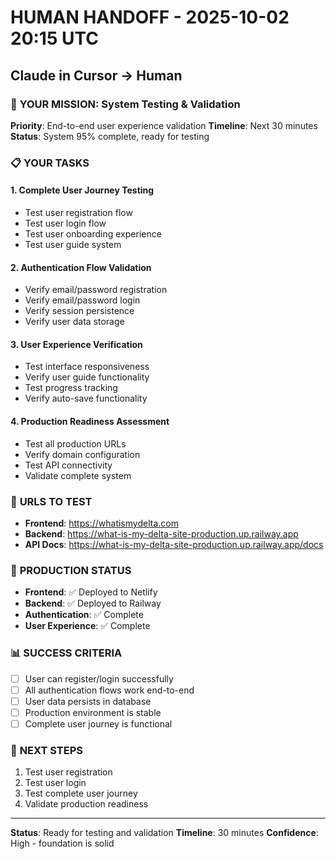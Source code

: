 # HUMAN HANDOFF - 2025-10-02 20:15 UTC
## Claude in Cursor → Human

### 🎯 **YOUR MISSION: System Testing & Validation**

**Priority**: End-to-end user experience validation
**Timeline**: Next 30 minutes
**Status**: System 95% complete, ready for testing

### 📋 **YOUR TASKS**

#### **1. Complete User Journey Testing**
- Test user registration flow
- Test user login flow
- Test user onboarding experience
- Test user guide system

#### **2. Authentication Flow Validation**
- Verify email/password registration
- Verify email/password login
- Verify session persistence
- Verify user data storage

#### **3. User Experience Verification**
- Test interface responsiveness
- Verify user guide functionality
- Test progress tracking
- Verify auto-save functionality

#### **4. Production Readiness Assessment**
- Test all production URLs
- Verify domain configuration
- Test API connectivity
- Validate complete system

### 🔧 **URLS TO TEST**
- **Frontend**: https://whatismydelta.com
- **Backend**: https://what-is-my-delta-site-production.up.railway.app
- **API Docs**: https://what-is-my-delta-site-production.up.railway.app/docs

### 🚀 **PRODUCTION STATUS**
- **Frontend**: ✅ Deployed to Netlify
- **Backend**: ✅ Deployed to Railway
- **Authentication**: ✅ Complete
- **User Experience**: ✅ Complete

### 📊 **SUCCESS CRITERIA**
- [ ] User can register/login successfully
- [ ] All authentication flows work end-to-end
- [ ] User data persists in database
- [ ] Production environment is stable
- [ ] Complete user journey is functional

### 🎯 **NEXT STEPS**
1. Test user registration
2. Test user login
3. Test complete user journey
4. Validate production readiness

---
**Status**: Ready for testing and validation
**Timeline**: 30 minutes
**Confidence**: High - foundation is solid




